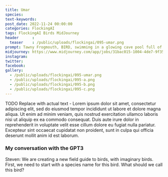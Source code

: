 ```yaml
---
title: Umar
species: 
text-keywords: 
post_date: 2022-11-24 00:00:00
categories: FlockingAI
tags: FlockingAI Birds MidJourney 
header      :
  teaser    : /public/uploads/flockingai/095-umar.png
prompt: Tawny Frogmouth, BIRD, swimming in a glowing cave pool full of pink lotus flowers, gemstones on cave walls, ornate, gorgeous, cinematic, editorial photography, high fashion, ornate necklaces
midjourney: https://www.midjourney.com/app/jobs/31bac015-1004-4de7-9f35-9e8829a06a1f
instagram: 
twitter: 
facebook: 
gallery: 
  - /public/uploads/flockingai/095-umar.png
  - /public/uploads/flockingai/095-a.png
  - /public/uploads/flockingai/095-b.png
  - /public/uploads/flockingai/095-c.png
---
```


TODO Replace with actual text - Lorem ipsum dolor sit amet, consectetur adipiscing elit, sed do eiusmod tempor incididunt ut labore et dolore magna aliqua. Ut enim ad minim veniam, quis nostrud exercitation ullamco laboris nisi ut aliquip ex ea commodo consequat. Duis aute irure dolor in reprehenderit in voluptate velit esse cillum dolore eu fugiat nulla pariatur. Excepteur sint occaecat cupidatat non proident, sunt in culpa qui officia deserunt mollit anim id est laborum.

### My conversation with the GPT3

Steven: We are creating a new field guide to birds, with imaginary birds. First, we need to start with a species name for this bird. What should we call this bird?
